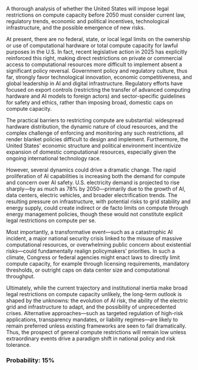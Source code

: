 A thorough analysis of whether the United States will impose legal restrictions on compute capacity before 2050 must consider current law, regulatory trends, economic and political incentives, technological infrastructure, and the possible emergence of new risks.

At present, there are no federal, state, or local legal limits on the ownership or use of computational hardware or total compute capacity for lawful purposes in the U.S. In fact, recent legislative action in 2025 has explicitly reinforced this right, making direct restrictions on private or commercial access to computational resources more difficult to implement absent a significant policy reversal. Government policy and regulatory culture, thus far, strongly favor technological innovation, economic competitiveness, and global leadership in AI and digital infrastructure. Regulatory efforts have focused on export controls (restricting the transfer of advanced computing hardware and AI models to foreign actors) and sector-specific guidelines for safety and ethics, rather than imposing broad, domestic caps on compute capacity.

The practical barriers to restricting compute are substantial: widespread hardware distribution, the dynamic nature of cloud resources, and the complex challenge of enforcing and monitoring any such restrictions, all render blanket policies difficult to design and implement. Furthermore, the United States' economic structure and political environment incentivize expansion of domestic computational resources, especially given the ongoing international technology race.

However, several dynamics could drive a dramatic change. The rapid proliferation of AI capabilities is increasing both the demand for compute and concern over AI safety. U.S. electricity demand is projected to rise sharply—by as much as 78% by 2050—primarily due to the growth of AI, data centers, electric vehicles, and broader electrification trends. The resulting pressure on infrastructure, with potential risks to grid stability and energy supply, could create indirect or de facto limits on compute through energy management policies, though these would not constitute explicit legal restrictions on compute per se.

Most importantly, a transformative event—such as a catastrophic AI incident, a major national security crisis linked to the misuse of massive computational resources, or overwhelming public concern about existential risks—could fundamentally realign policymakers’ priorities. In such a climate, Congress or federal agencies might enact laws to directly limit compute capacity, for example through licensing requirements, mandatory thresholds, or outright caps on data center size and computational throughput.

Ultimately, while the current trajectory and institutional inertia make broad legal restrictions on compute capacity unlikely, the long-term outlook is shaped by the unknowns: the evolution of AI risk, the ability of the electric grid and infrastructure to adapt, and the possibility of unprecedented crises. Alternative approaches—such as targeted regulation of high-risk applications, transparency mandates, or liability regimes—are likely to remain preferred unless existing frameworks are seen to fail dramatically. Thus, the prospect of general compute restrictions will remain low unless extraordinary events drive a paradigm shift in national policy and risk tolerance.

### Probability: 15%